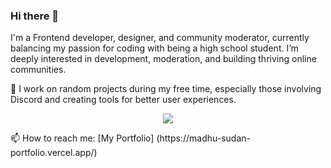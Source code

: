 ### Hi there 👋

I'm a Frontend developer, designer, and community moderator, currently balancing my passion for coding with being a high school student. I’m deeply interested in development, moderation, and building thriving online communities.

🔧 I work on random projects during my free time, especially those involving Discord and creating tools for better user experiences.

<p align="center">
  <a href="https://skillicons.dev">
    <img src="https://skillicons.dev/icons?i=html,css,tailwind,materialui,js,ts,react,nextjs,redux,nodejs,express,postman,docker,git,github,npm,yarn,vite,twitter" />
  </a>
</p>
📫 How to reach me: [My Portfolio] (https://madhu-sudan-portfolio.vercel.app/)



